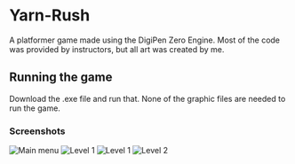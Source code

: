 # Yarn-Rush
A platformer game made using the DigiPen Zero Engine. 
Most of the code was provided by instructors, but all art was created by me.
## Running the game
Download the .exe file and run that. None of the graphic files are needed to run the game.
### Screenshots
![Main menu](https://ibb.co/mtYCCG)
![Level 1](https://ibb.co/gzZKsG)
![Level 1](https://ibb.co/hs2Tmb)
![Level 2](https://ibb.co/n9AERb)
